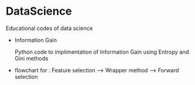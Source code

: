 # DataScience
Educational codes of data science
*   Information Gain

    Python code to implimentation of Information Gain using Entropy and Gini methods
*   flowchart for : Feature selection --> Wrapper method --> Forward selection
